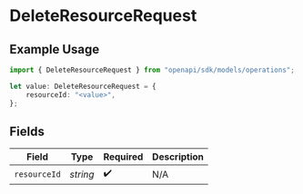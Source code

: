# DeleteResourceRequest

## Example Usage

```typescript
import { DeleteResourceRequest } from "openapi/sdk/models/operations";

let value: DeleteResourceRequest = {
    resourceId: "<value>",
};
```

## Fields

| Field              | Type               | Required           | Description        |
| ------------------ | ------------------ | ------------------ | ------------------ |
| `resourceId`       | *string*           | :heavy_check_mark: | N/A                |